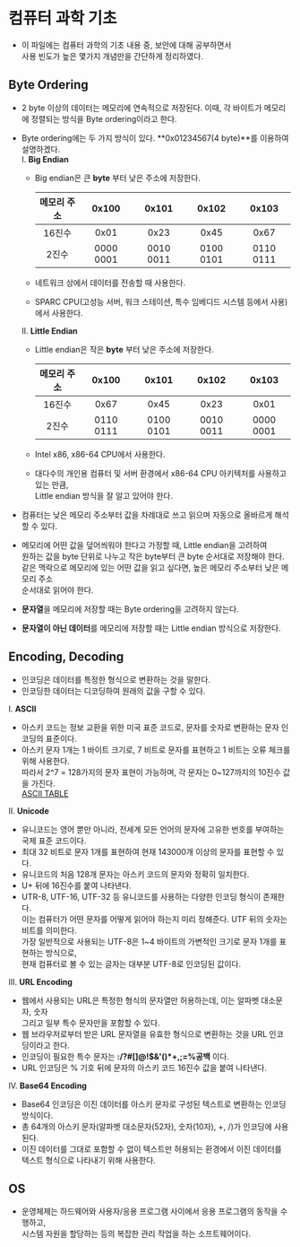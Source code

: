 # 컴퓨터 과학 기초
- 이 파일에는 컴퓨터 과학의 기초 내용 중, 보안에 대해 공부하면서  
	사용 빈도가 높은 몇가지 개념만을 간단하게 정리하였다.

## **Byte Ordering**
- 2 byte 이상의 데이터는 메모리에 연속적으로 저장된다. 이때, 각 바이트가 메모리에 정렬되는 방식을 Byte ordering이라고 한다.
- Byte ordering에는 두 가지 방식이 있다. **0x01234567(4 byte)**를 이용하여 설명하겠다.  
  I. **Big Endian**
  - Big endian은 큰 **byte** 부터 낮은 주소에 저장한다.

    | 메모리 주소 | 0x100 | 0x101 | 0x102 | 0x103 |
    | :---: | :---: | :---: | :---: | :---: |
    | 16진수 | 0x01 | 0x23 | 0x45 | 0x67 |
    | 2진수 | 0000 0001 | 0010 0011 | 0100 0101 | 0110 0111 |

  - 네트워크 상에서 데이터를 전송할 때 사용한다.
  - SPARC CPU(고성능 서버, 워크 스테이션, 특수 임베디드 시스템 등에서 사용)에서 사용한다.
  
  II. **Little Endian**
	- Little endian은 작은 **byte** 부터 낮은 주소에 저장한다.

		| 메모리 주소 | 0x100 | 0x101 | 0x102 | 0x103 |
		| :---: | :---: | :---: | :---: | :---: |
		| 16진수 | 0x67 | 0x45 | 0x23 | 0x01 |
		| 2진수 | 0110 0111 | 0100 0101 | 0010 0011 | 0000 0001 |

	- Intel x86, x86-64 CPU에서 사용한다.
	- 대다수의 개인용 컴퓨터 및 서버 환경에서 x86-64 CPU 아키텍처를 사용하고 있는 만큼,  
		Little endian 방식을 잘 알고 있어야 한다.

- 컴퓨터는 낮은 메모리 주소부터 값을 차례대로 쓰고 읽으며 자동으로 올바르게 해석할 수 있다.
- 메모리에 어떤 값을 덮어씌워야 한다고 가정할 때, Little endian을 고려하여  
원하는 값을 byte 단위로 나누고 작은 byte부터 큰 byte 순서대로 저장해야 한다.  
같은 맥락으로 메모리에 있는 어떤 값을 읽고 싶다면, 높은 메모리 주소부터 낮은 메모리 주소  
순서대로 읽어야 한다.
- **문자열**을 메모리에 저장할 때는 Byte ordering을 고려하지 않는다.  
- **문자열이 아닌 데이터**를 메모리에 저장할 때는 Little endian 방식으로 저장한다.

## **Encoding, Decoding**
- 인코딩은 데이터를 특정한 형식으로 변환하는 것을 말한다.  
- 인코딩한 데이터는 디코딩하여 원래의 값을 구할 수 있다.


I. **ASCII**
- 아스키 코드는 정보 교환을 위한 미국 표준 코드로, 문자를 숫자로 변환하는 문자 인코딩의 표준이다.  
- 아스키 문자 1개는 1 바이트 크기로, 7 비트로 문자를 표현하고 1 비트는 오류 체크를 위해 사용한다.  
	따라서 2^7 = 128가지의 문자 표현이 가능하며, 각 문자는 0~127까지의 10진수 값을 가진다.  
	[ASCII TABLE](https://www.asciitable.com)

II. **Unicode**
- 유니코드는 영어 뿐만 아니라, 전세계 모든 언어의 문자에 고유한 번호를 부여하는 국제 표준 코드이다.  
- 최대 32 비트로 문자 1개를 표현하여 현재 143000개 이상의 문자를 표현할 수 있다.
- 유니코드의 처음 128개 문자는 아스키 코드의 문자와 정확히 일치한다.
- U+ 뒤에 16진수를 붙여 나타낸다.
- UTR-8, UTF-16, UTF-32 등 유니코드를 사용하는 다양한 인코딩 형식이 존재한다.  
	이는 컴퓨터가 어떤 문자를 어떻게 읽어야 하는지 미리 정해준다. UTF 뒤의 숫자는 비트를 의미한다.  
	가장 일반적으로 사용되는 UTF-8은 1~4 바이트의 가변적인 크기로 문자 1개를 표현하는 방식으로,  
	현재 컴퓨터로 볼 수 있는 글자는 대부분 UTF-8로 인코딩된 값이다.

III. **URL Encoding**
- 웹에서 사용되는 URL은 특정한 형식의 문자열만 허용하는데, 이는 알파벳 대소문자, 숫자  
	그리고 일부 특수 문자만을 포함할 수 있다.
- 웹 브라우저로부터 받은 URL 문자열을 유효한 형식으로 변환하는 것을 URL 인코딩이라고 한다.
- 인코딩이 필요한 특수 문자는 **:/?#[]@!$&'()*+,;=%공백** 이다.
- URL 인코딩은 % 기호 뒤에 문자의 아스키 코드 16진수 값을 붙여 나타낸다.

IV. **Base64 Encoding**
- Base64 인코딩은 이진 데이터를 아스키 문자로 구성된 텍스트로 변환하는 인코딩 방식이다.
- 총 64개의 아스키 문자(알파벳 대소문자(52자), 숫자(10자), +, /)가 인코딩에 사용된다.
- 이진 데이터를 그대로 포함할 수 없이 텍스트만 허용되는 환경에서 이진 데이터를 텍스트 형식으로 나타내기 위해 사용한다.

## **OS**
- 운영체제는 하드웨어와 사용자/응용 프로그램 사이에서 응용 프로그램의 동작을 수행하고,  
	시스템 자원을 할당하는 등의 복잡한 관리 작업을 하는 소프트웨어이다. 












